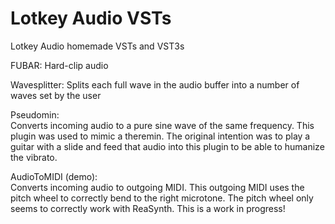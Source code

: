 # Lotkey Audio VSTs
Lotkey Audio homemade VSTs and VST3s

FUBAR:
Hard-clip audio

Wavesplitter:
Splits each full wave in the audio buffer into a number of waves set by the user

Pseudomin:  
Converts incoming audio to a pure sine wave of the same frequency. This plugin was used to mimic a theremin. The original intention was to play a guitar with a slide and feed that audio into this plugin to be able to humanize the vibrato.

AudioToMIDI (demo):  
Converts incoming audio to outgoing MIDI. This outgoing MIDI uses the pitch wheel to correctly bend to the right microtone. The pitch wheel only seems to correctly work with ReaSynth. This is a work in progress!
